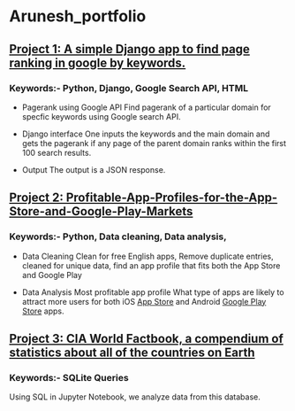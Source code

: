 # Arunesh_portfolio

## [Project 1: A simple Django app to find page ranking in google by keywords.](https://github.com/aruneshroy91/django-pagerank)

### Keywords:- Python, Django, Google Search API, HTML

* Pagerank using Google API
Find pagerank of a particular domain for specfic keywords using Google search API.

* Django interface 
One inputs the keywords and the main domain and gets the pagerank if any page of the parent domain ranks within the first 100 search results. 

* Output
The output is a JSON response.    

## [Project 2: Profitable-App-Profiles-for-the-App-Store-and-Google-Play-Markets](https://github.com/aruneshroy91/Profitable-App-Profiles-for-the-App-Store-and-Google-Play-Markets)

### Keywords:- Python, Data cleaning, Data analysis,

* Data Cleaning
Clean for free English apps, Remove duplicate entries, cleaned for unique data, find an app profile that fits both the App Store and Google Play

* Data Analysis Most profitable app profile
What type of apps are likely to attract more users for both iOS [App Store](https://www.kaggle.com/ramamet4/app-store-apple-data-set-10k-apps) and Android [Google Play Store](https://www.kaggle.com/lava18/google-play-store-apps) apps.

## [Project 3: CIA World Factbook, a compendium of statistics about all of the countries on Earth](https://github.com/aruneshroy91/Analyzing-CIA-Factbook-SQL)

### Keywords:- SQLite Queries

Using SQL in Jupyter Notebook, we analyze data from this database.
  
